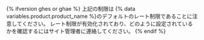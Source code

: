 {% ifversion ghes or ghae %}
上記の制限は
{% data variables.product.product_name %}のデフォルトのレート制限であることに注意してください。 レート制限が有効化されており、どのように設定されているかを確認するにはサイト管理者に連絡してください。
{% endif %}
